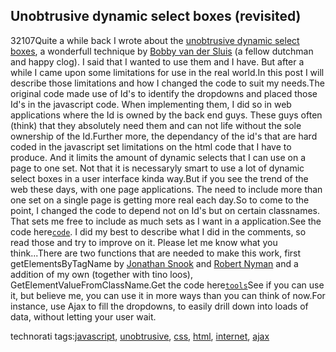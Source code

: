 <article><h2>Unobtrusive dynamic select boxes (revisited)</h2><time><span class="day">3</span><span class="month">2</span><span class="year">107</span></time>Quite a while back I wrote about the <a href="http://wnas.nl/bobbyvandersluiscom-unobtrusive-dynamic-select-boxes" title="previous article">unobtrusive dynamic select boxes</a>, a wonderfull technique by <a href="http://www.bobbyvandersluis.com/articles/unobtrusivedynamicselect.php" title="bobby van der sluis">Bobby van der Sluis</a> (a fellow dutchman and happy clog). I said that I wanted to use them and I have. But after a while I came upon some limitations for use in the real world.In this post I will describe those limitations and how I changed the code to suit my needs.<!--more-->The original code made use of Id's to identify the dropdowns and placed those Id's in the javascript code. When implementing them, I did so in web applications where the Id is owned by the back end guys. These guys often (think) that they absolutely need them and can not life without the sole ownership of the Id.Further more, the dependancy of the id's that are hard coded in the javascript set limitations on the html code that I have to produce. And it limits the amount of dynamic selects that I can use on a page to one set. Not that it is necessaryly smart to use a lot of dynamic select boxes in a user interface kinda way.But if you see the trend of the web these days, with one page applications. The need to include more than one set on a single page is getting more real each day.So to come to the point, I changed the code to depend not on Id's but on certain classnames. That sets me free to include as much sets as I want in a application.See the code here<a href='http://www.wnas.nl/files/unobtrusive-drop/uds.js' title='Unobtrusive dynamic select boxes (code)'><code>code</code></a>. I did my best to describe what I did in the comments, so read those and try to improve on it. Please let me know what you think...There are two functions that are needed to make this work, first getElementsByTagName by <a href="http://www.snook.ca/" title="jonathan snook">Jonathan Snook</a> and <a href="http://www.robertnyman.com/" title="robert nyman">Robert Nyman</a>   and a addition of my own (together with tino loos), GetElementValueFromClassName.Get the code here<a href='http://www.wnas.nl/files/unobtrusive-drop3/tools.js' title='tools'><code>tools</code></a>See if you can use it, but believe me, you can use it in more ways than you can think of now.For instance, use Ajax to fill the dropdowns, to easily drill down into loads of data, without letting your user wait.<!-- technorati tags begin --><p class="tags">technorati tags:<a href="http://technorati.com/tag/javascript" rel="tag">javascript</a>, <a href="http://technorati.com/tag/unobtrusive" rel="tag">unobtrusive</a>, <a href="http://technorati.com/tag/css" rel="tag">css</a>, <a href="http://technorati.com/tag/html" rel="tag">html</a>, <a href="http://technorati.com/tag/internet" rel="tag">internet</a>, <a href="http://technorati.com/tag/ajax" rel="tag">ajax</a></p><!-- technorati tags end --></article>